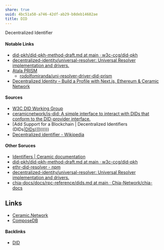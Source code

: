 ```yaml
---
share: true
uuid: 4bc51a58-a746-42df-ab29-b8deb14682ae
title: DID
---
```

Decentralized Identifier

#### Notable Links

* [did-pkh/did-pkh-method-draft.md at main · w3c-ccg/did-pkh](https://github.com/w3c-ccg/did-pkh/blob/main/did-pkh-method-draft.md)
* [decentralized-identity/universal-resolver: Universal Resolver implementation and drivers.](https://github.com/decentralized-identity/universal-resolver?tab=readme-ov-file)
* [Atala PRISM](../3e2ce670-56bf-4c65-8c2e-8ea431785522)
	* [rodolfomiranda/uni-resolver-driver-did-prism](https://github.com/rodolfomiranda/uni-resolver-driver-did-prism)
* [Decentralized Identity – Build a Profile with Next.js, Ethereum & Ceramic Network](https://www.freecodecamp.org/news/decentralized-identity-build-a-profile-with-ethereum-ceramic-and-reactjs/)

#### Sources

* [W3C DID Working Group](https://www.w3.org/2019/did-wg/)
* [ceramicnetwork/js-did: A simple interface to interact with DIDs that conform to the DID-provider interface.](https://github.com/ceramicnetwork/js-did)
* [Add Support for a Blockchain | Decentralized Identifiers (DIDs|[DIDs)](../4bc51a58-a746-42df-ab29-b8deb14682ae)]]))))))
* [Decentralized identifier - Wikipedia](https://en.wikipedia.org/wiki/Decentralized_identifier)

#### Other Soruces

* [Identifiers | Ceramic documentation](https://developers.ceramic.network/docs/protocol/js-ceramic/accounts/decentralized-identifiers)
* [did-pkh/did-pkh-method-draft.md at main · w3c-ccg/did-pkh](https://github.com/w3c-ccg/did-pkh/blob/main/did-pkh-method-draft.md)
* [ethr-did-resolver - npm](https://www.npmjs.com/package/ethr-did-resolver)
* [decentralized-identity/universal-resolver: Universal Resolver implementation and drivers.](https://github.com/decentralized-identity/universal-resolver?tab=readme-ov-file)
* [chia-docs/docs/rpc-reference/dids.md at main · Chia-Network/chia-docs](https://github.com/Chia-Network/chia-docs/blob/main/docs/rpc-reference/dids.md?plain=1)

## Links

* [Ceramic.Network](../f17aad08-7db3-4f8c-a089-50de55a4085e)
* [ComposeDB](../d032418e-7c27-4e08-b566-b3852936be11)

#### Backlinks

* [DID](/4bc51a58-a746-42df-ab29-b8deb14682ae)